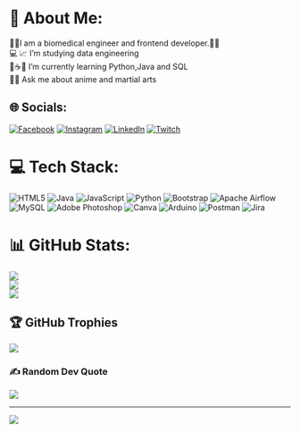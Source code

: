 # 💫 About Me:
🧬🔧I am a biomedical engineer and frontend developer.🧑‍💻<br> 💻 📈 I’m studying data engineering<br>🐍☕🧮 I’m currently learning Python,Java and SQL<br>👘🥋 Ask me about anime and martial arts


## 🌐 Socials:
[![Facebook](https://img.shields.io/badge/Facebook-%231877F2.svg?logo=Facebook&logoColor=white)](https://facebook.com/RivasMonzon) [![Instagram](https://img.shields.io/badge/Instagram-%23E4405F.svg?logo=Instagram&logoColor=white)](https://instagram.com/rivas.monzon) [![LinkedIn](https://img.shields.io/badge/LinkedIn-%230077B5.svg?logo=linkedin&logoColor=white)](https://linkedin.com/in/roberto-alexis-rivas-monzón-770077147/) [![Twitch](https://img.shields.io/badge/Twitch-%239146FF.svg?logo=Twitch&logoColor=white)](https://twitch.tv/killerxburner) 

# 💻 Tech Stack:
![HTML5](https://img.shields.io/badge/html5-%23E34F26.svg?style=plastic&logo=html5&logoColor=white) ![Java](https://img.shields.io/badge/java-%23ED8B00.svg?style=plastic&logo=java&logoColor=white) ![JavaScript](https://img.shields.io/badge/javascript-%23323330.svg?style=plastic&logo=javascript&logoColor=%23F7DF1E) ![Python](https://img.shields.io/badge/python-3670A0?style=plastic&logo=python&logoColor=ffdd54) ![Bootstrap](https://img.shields.io/badge/bootstrap-%23563D7C.svg?style=plastic&logo=bootstrap&logoColor=white) ![Apache Airflow](https://img.shields.io/badge/Apache%20Airflow-017CEE?style=plastic&logo=Apache%20Airflow&logoColor=white) ![MySQL](https://img.shields.io/badge/mysql-%2300f.svg?style=plastic&logo=mysql&logoColor=white) ![Adobe Photoshop](https://img.shields.io/badge/adobephotoshop-%2331A8FF.svg?style=plastic&logo=adobephotoshop&logoColor=white) ![Canva](https://img.shields.io/badge/Canva-%2300C4CC.svg?style=plastic&logo=Canva&logoColor=white) ![Arduino](https://img.shields.io/badge/-Arduino-00979D?style=plastic&logo=Arduino&logoColor=white) ![Postman](https://img.shields.io/badge/Postman-FF6C37?style=plastic&logo=postman&logoColor=white) ![Jira](https://img.shields.io/badge/jira-%230A0FFF.svg?style=plastic&logo=jira&logoColor=white)
# 📊 GitHub Stats:
![](https://github-readme-stats.vercel.app/api?username=RobertoMonzon&theme=dracula&hide_border=false&include_all_commits=false&count_private=false)<br/>
![](https://github-readme-streak-stats.herokuapp.com/?user=RobertoMonzon&theme=dracula&hide_border=false)<br/>
![](https://github-readme-stats.vercel.app/api/top-langs/?username=RobertoMonzon&theme=dracula&hide_border=false&include_all_commits=false&count_private=false&layout=compact)

## 🏆 GitHub Trophies
![](https://github-profile-trophy.vercel.app/?username=RobertoMonzon&theme=radical&no-frame=false&no-bg=false&margin-w=4)

### ✍️ Random Dev Quote
![](https://quotes-github-readme.vercel.app/api?type=vetical&theme=radical)

---
[![](https://visitcount.itsvg.in/api?id=RobertoMonzon&icon=4&color=1)](https://visitcount.itsvg.in)

<!-- Proudly created with GPRM ( https://gprm.itsvg.in ) -->
